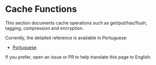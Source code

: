 # Cache Functions

This section documents cache operations such as get/put/has/flush, tagging, compression and encryption.

Currently, the detailed reference is available in Portuguese:

- [Portuguese](../../pt/api/funcoes-cache.md)

If you prefer, open an issue or PR to help translate this page to English.

